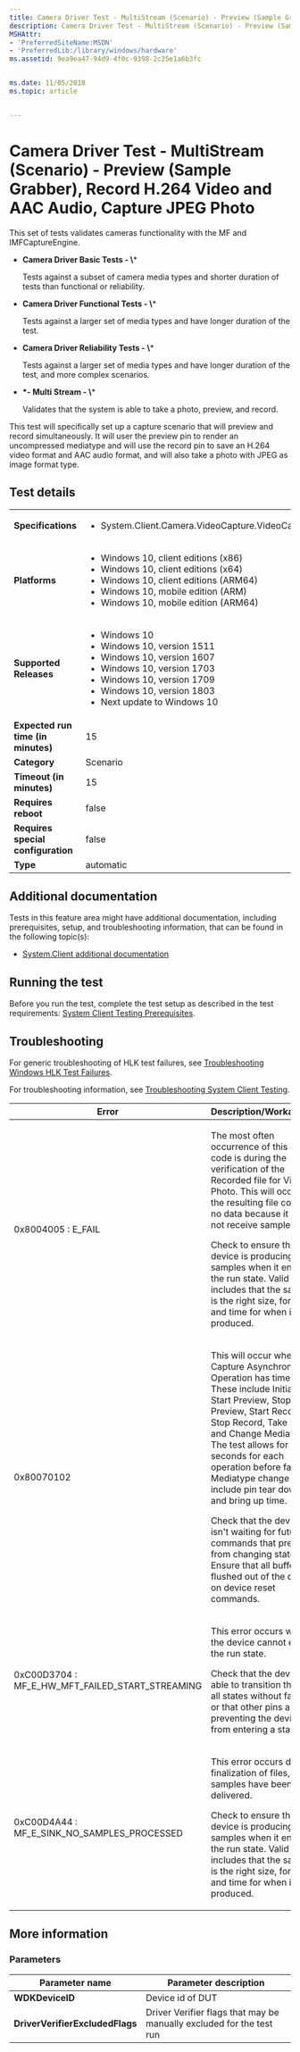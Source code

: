 ```yaml
---
title: Camera Driver Test - MultiStream (Scenario) - Preview (Sample Grabber), Record H.264 Video and AAC Audio, Capture JPEG Photo
description: Camera Driver Test - MultiStream (Scenario) - Preview (Sample Grabber), Record H.264 Video and AAC Audio, Capture JPEG Photo
MSHAttr:
- 'PreferredSiteName:MSDN'
- 'PreferredLib:/library/windows/hardware'
ms.assetid: 9ea9ea47-94d9-4f0c-9398-2c25e1a6b3fc


ms.date: 11/05/2018
ms.topic: article


---
```


# <span id="p_hlk_test.f89e4135-9dd7-492c-ab9f-5e0d396f8434"></span>Camera Driver Test - MultiStream (Scenario) - Preview (Sample Grabber), Record H.264 Video and AAC Audio, Capture JPEG Photo


This set of tests validates cameras functionality with the MF and IMFCaptureEngine.

- **Camera Driver Basic Tests - \\***

  Tests against a subset of camera media types and shorter duration of tests than functional or reliability.

- **Camera Driver Functional Tests - \\***

  Tests against a larger set of media types and have longer duration of the test.

- **Camera Driver Reliability Tests - \\***

  Tests against a larger set of media types and have longer duration of the test, and more complex scenarios.

- **\*- Multi Stream - \\***

  Validates that the system is able to take a photo, preview, and record.

This test will specifically set up a capture scenario that will preview and record simultaneously. It will user the preview pin to render an uncompressed mediatype and will use the record pin to save an H.264 video format and AAC audio format, and will also take a photo with JPEG as image format type.

## Test details

|||
|---|---|
| **Specifications**  | <ul><li>System.Client.Camera.VideoCapture.VideoCapture</li></ul> |  
| **Platforms**   | <ul><li>Windows 10, client editions (x86)</li><li>Windows 10, client editions (x64)</li><li>Windows 10, client editions (ARM64)</li><li>Windows 10, mobile edition (ARM)</li><li>Windows 10, mobile edition (ARM64)</li></ul> |
| **Supported Releases** | <ul><li>Windows 10</li><li>Windows 10, version 1511</li><li>Windows 10, version 1607</li><li>Windows 10, version 1703</li><li>Windows 10, version 1709</li><li>Windows 10, version 1803</li><li>Next update to Windows 10</li></ul> |
|**Expected run time (in minutes)**| 15 |
|**Category**| Scenario |
|**Timeout (in minutes)**| 15 |
|**Requires reboot**| false |
|**Requires special configuration**| false |
|**Type**| automatic |



## <span id="Additional_documentation"></span><span id="additional_documentation"></span><span id="ADDITIONAL_DOCUMENTATION"></span>Additional documentation


Tests in this feature area might have additional documentation, including prerequisites, setup, and troubleshooting information, that can be found in the following topic(s):

-   [System.Client additional documentation](system-client-additional-documentation.md)

## <span id="Running_the_test"></span><span id="running_the_test"></span><span id="RUNNING_THE_TEST"></span>Running the test


Before you run the test, complete the test setup as described in the test requirements: [System Client Testing Prerequisites](system-client-testing-prerequisites.md).

## <span id="Troubleshooting"></span><span id="troubleshooting"></span><span id="TROUBLESHOOTING"></span>Troubleshooting


For generic troubleshooting of HLK test failures, see [Troubleshooting Windows HLK Test Failures](../user/troubleshooting-windows-hlk-test-failures.md).

For troubleshooting information, see [Troubleshooting System Client Testing](troubleshooting-system-client-testing.md).

<table>
<colgroup>
<col width="50%" />
<col width="50%" />
</colgroup>
<thead>
<tr class="header">
<th>Error</th>
<th>Description/Workaround</th>
</tr>
</thead>
<tbody>
<tr class="odd">
<td><p>0x8004005 : E_FAIL</p></td>
<td><p>The most often occurrence of this error code is during the verification of the Recorded file for Video or Photo. This will occur if the resulting file contains no data because it did not receive samples.</p>
<p>Check to ensure the device is producing valid samples when it enters the run state. Valid includes that the sample is the right size, format, and time for when it was produced.</p></td>
</tr>
<tr class="even">
<td><p>0x80070102</p></td>
<td><p>This will occur when a Capture Asynchronous Operation has timed out. These include Initialize, Start Preview, Stop Preview, Start Record, Stop Record, Take Photo, and Change Mediatype. The test allows for 9-10 seconds for each operation before failing. Mediatype change can include pin tear down and bring up time.</p>
<p>Check that the device isn&#39;t waiting for future commands that prevent it from changing state. Ensure that all buffers are flushed out of the device on device reset commands.</p></td>
</tr>
<tr class="odd">
<td><p>0xC00D3704 : MF_E_HW_MFT_FAILED_START_STREAMING</p></td>
<td><p>This error occurs when the device cannot enter the run state.</p>
<p>Check that the device is able to transition through all states without failure, or that other pins aren&#39;t preventing the device from entering a state.</p></td>
</tr>
<tr class="even">
<td><p>0xC00D4A44 : MF_E_SINK_NO_SAMPLES_PROCESSED</p></td>
<td><p>This error occurs during finalization of files, if no samples have been delivered.</p>
<p>Check to ensure the device is producing valid samples when it enters the run state. Valid includes that the sample is the right size, format, and time for when it was produced.</p></td>
</tr>
</tbody>
</table>



## <span id="More_information"></span><span id="more_information"></span><span id="MORE_INFORMATION"></span>More information


### <span id="Parameters"></span><span id="parameters"></span><span id="PARAMETERS"></span>Parameters

| Parameter name                  | Parameter description                                                |
|---------------------------------|----------------------------------------------------------------------|
| **WDKDeviceID**                 | Device id of DUT                                                     |
| **DriverVerifierExcludedFlags** | Driver Verifier flags that may be manually excluded for the test run |












